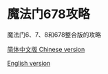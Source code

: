 # 魔法门678攻略
魔法门6、7、8和678整合版的攻略

[简体中文版 Chinese version](https://might-and-magic.github.io/mm678-guide/zh/)

[English version](https://might-and-magic.github.io/mm678-guide/)
